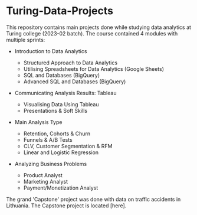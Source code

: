 # Turing-Data-Projects
This repository contains main projects done while studying data analytics at Turing college (2023-02 batch). The course contained 4 modules with multiple sprints:  

* Introduction to Data Analytics
  - Structured Approach to Data Analytics 
  - Utilising Spreadsheets for Data Analytics (Google Sheets)
  - SQL and Databases (BigQuery)
  - Advanced SQL and Databases (BigQuery)
    
* Communicating Analysis Results: Tableau
  - Visualising Data Using Tableau
  - Presentations & Soft Skills
    
* Main Analysis Type
  - Retention, Cohorts & Churn
  - Funnels & A/B Tests
  - CLV, Customer Segmentation & RFM
  - Linear and Logistic Regression
    
* Analyzing Business Problems
  - Product Analyst
  - Marketing Analyst
  - Payment/Monetization Analyst

 The grand 'Capstone' project  was done with data on traffic accidents in Lithuania. The Capstone project is located [here].
